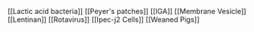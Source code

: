 [[Lactic acid bacteria]]
[[Peyer's patches]]
[[IGA]]
[[Membrane Vesicle]]
[[Lentinan]]
[[Rotavirus]]
[[Ipec-j2 Cells]]
[[Weaned Pigs]]
